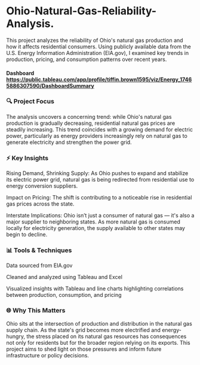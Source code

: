 # Ohio-Natural-Gas-Reliability-Analysis.

This project analyzes the reliability of Ohio's natural gas production and how it affects residential consumers. Using publicly available data from the U.S. Energy Information Administration (EIA.gov), I examined key trends in production, pricing, and consumption patterns over recent years.

#### Dashboard https://public.tableau.com/app/profile/tiffin.brown1595/viz/Energy_17465886307590/DashboardSummary

### 🔍 Project Focus
The analysis uncovers a concerning trend: while Ohio's natural gas production is gradually decreasing, residential natural gas prices are steadily increasing. This trend coincides with a growing demand for electric power, particularly as energy providers increasingly rely on natural gas to generate electricity and strengthen the power grid.

### ⚡ Key Insights
Rising Demand, Shrinking Supply: As Ohio pushes to expand and stabilize its electric power grid, natural gas is being redirected from residential use to energy conversion suppliers.

Impact on Pricing: The shift is contributing to a noticeable rise in residential gas prices across the state.

Interstate Implications: Ohio isn’t just a consumer of natural gas — it's also a major supplier to neighboring states. As more natural gas is consumed locally for electricity generation, the supply available to other states may begin to decline.

### 📊 Tools & Techniques
Data sourced from EIA.gov

Cleaned and analyzed using Tableau and Excel

Visualized insights with Tableau and line charts highlighting correlations between production, consumption, and pricing



### 🌐 Why This Matters
Ohio sits at the intersection of production and distribution in the natural gas supply chain. As the state's grid becomes more electrified and energy-hungry, the stress placed on its natural gas resources has consequences not only for residents but for the broader region relying on its exports. This project aims to shed light on those pressures and inform future infrastructure or policy decisions.

